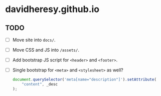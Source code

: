 # davidheresy.github.io

## TODO

- [ ] Move site into `docs/`.
- [ ] Move CSS and JS into `/assets/`.
- [ ] Add bootstrap JS script for `<header>` and `<footer>`.
- [ ] Single bootstrap for `<meta>` and `<stylesheet>` as well?
    ```js
    document.querySelector('meta[name="description"]').setAttribute(
        "content", _desc
    );
    ```

